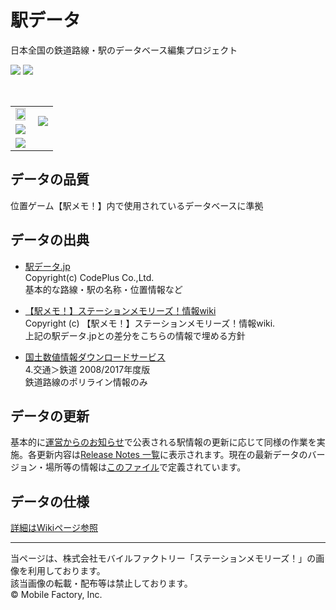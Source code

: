 # 駅データ  
日本全国の鉄道路線・駅のデータベース編集プロジェクト  
  
![](https://github.com/Seo-4d696b75/station_database/workflows/format-test/badge.svg) ![](https://github.com/Seo-4d696b75/station_database/workflows/consistency-test/badge.svg)

<br/>
<table >
  <tr>
    <td><img src="https://user-images.githubusercontent.com/25225028/76638046-24c76f00-658f-11ea-8469-3ff832bdbc4f.gif" width=90%></td>
    <td rowspan="2"><img src="https://user-images.githubusercontent.com/25225028/76631346-e7f67a80-6584-11ea-9f6b-5e8885887363.png"></td>
  </tr>
  <tr >
    <td><img src="https://user-images.githubusercontent.com/25225028/76638248-7b34ad80-658f-11ea-989d-48556c75bd8d.png" ></td>
  </tr>
  <tr>
    <td colspan="2"><img src="https://user-images.githubusercontent.com/25225028/76634018-065e7500-6589-11ea-8150-ac1e29720fbb.gif"></td>
  </tr>
</table>




## データの品質  
位置ゲーム【駅メモ！】内で使用されているデータベースに準拠

## データの出典  

* [駅データ.jp](http://www.ekidata.jp/)  
  Copyright(c) CodePlus Co.,Ltd.    
  基本的な路線・駅の名称・位置情報など

* [【駅メモ！】ステーションメモリーズ！情報wiki](https://ekimemo.wiki.fc2.com/)  
  Copyright (c) 【駅メモ！】ステーションメモリーズ！情報wiki.  
  上記の駅データ.jpとの差分をこちらの情報で埋める方針  

* [国土数値情報ダウンロードサービス](http://nlftp.mlit.go.jp/ksj/index.html)    
  4.交通＞鉄道 2008/2017年度版  
  鉄道路線のポリライン情報のみ

## データの更新
基本的に[運営からのお知らせ](https://ekimemo.com/news/)で公表される駅情報の更新に応じて同様の作業を実施。各更新内容は[Release Notes 一覧](https://github.com/Seo-4d696b75/station_database/releases)に表示されます。現在の最新データのバージョン・場所等の情報は[このファイル](./latest_info.json)で定義されています。

## データの仕様  
[詳細はWikiページ参照](https://github.com/Seo-4d696b75/station_database/wiki/DataFormat)

---------------------------

当ページは、株式会社モバイルファクトリー「ステーションメモリーズ！」の画像を利用しております。  
該当画像の転載・配布等は禁止しております。  
© Mobile Factory, Inc.  
